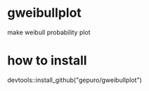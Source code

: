 # gweibullplot
make weibull probability plot

# how to install
devtools::install_github("gepuro/gweibullplot")
